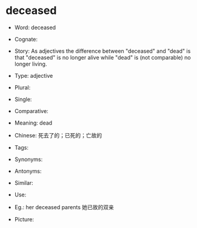 # deceased

- Word: deceased
- Cognate: 
- Story:  As adjectives the difference between "deceased" and "dead" is that "deceased" is no longer alive while "dead" is (not comparable) no longer living. 

- Type: adjective
- Plural: 
- Single: 
- Comparative: 
- Meaning: dead
- Chinese: 死去了的；已死的；亡故的
- Tags: 
- Synonyms: 
- Antonyms: 
- Similar: 
- Use: 
- Eg.: her deceased parents 她已故的双亲
- Picture: 

